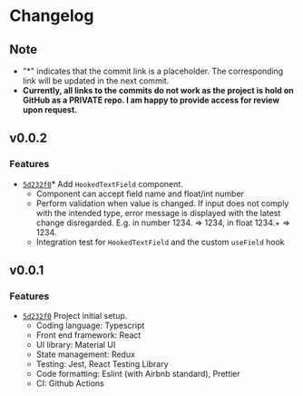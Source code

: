 # Changelog

## Note
- "*" indicates that the commit link is a placeholder. The corresponding link will be updated in the next commit.
- **Currently, all links to the commits do not work as the project is hold on GitHub as a PRIVATE repo. I am happy to provide access for review upon request.**


## v0.0.2

### Features
- [`5d232f0`](https://github.com/wangc9/delivery-fee-calculator/commit/5d232f07a02719dc87ca8a092ca9869156a900ef)* Add `HookedTextField` component.
	- Component can accept field name and float/int number
	- Perform validation when value is changed. If input does not comply with the intended type, error message is displayed with the latest change disregarded. E.g. in number 1234. => 1234, in float 1234.+ => 1234.
	- Integration test for `HookedTextField` and the custom `useField` hook


## v0.0.1

### Features
- [`5d232f0`](https://github.com/wangc9/delivery-fee-calculator/commit/5d232f07a02719dc87ca8a092ca9869156a900ef) Project initial setup.
	- Coding language: Typescript
	- Front end framework: React
	- UI library: Material UI
	- State management: Redux
	- Testing: Jest, React Testing Library
	- Code formatting: Eslint (with Airbnb standard), Prettier
	- CI: Github Actions

